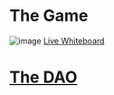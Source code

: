 # The Game

![image](https://user-images.githubusercontent.com/13903299/208559525-74508d4a-9fc5-420e-9138-bd536ce063b9.png)
[Live Whiteboard](https://app.excalidraw.com/l/97ETlSSaD7A/3LXIVBWnVZF)

# [The DAO](https://keep.kali.gg/1/0xB252aafc326c38172692668B0AB35d47e6a1F152)


